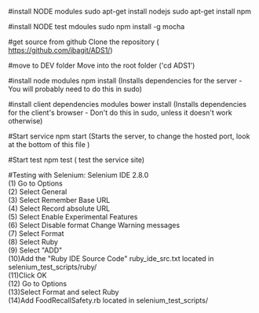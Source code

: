 #install NODE modules
sudo apt-get install nodejs
sudo apt-get install npm

#install NODE test mdoules
sudo npm install -g mocha

#get source from github
Clone the repository ( https://github.com/ibagit/ADS1/)

#move to DEV folder
Move into the root folder ('cd ADS1')

#install node modules
npm install (Installs dependencies for the server - You will probably need to do this in sudo)

#install client dependencies modules
bower install (Installs dependencies for the client's browser - Don't do this in sudo, unless it doesn't work otherwise)

#Start service
npm start (Starts the server, to change the hosted port, look at the bottom of this file )

#Start test
npm test ( test the service site)

#Testing with Selenium:
Selenium IDE 2.8.0<br/>
(1) Go to Options<br/> 
(2) Select General<br/>
(3) Select Remember Base URL<br/>
(4) Select Record absolute URL<br/>
(5) Select Enable Experimental Features<br/>
(6) Select Disable format Change Warning messages<br/>
(7) Select Format <br/>
(8) Select Ruby<br/>
(9) Select "ADD"<br/>
(10)Add the "Ruby IDE Source Code" ruby_ide_src.txt located in selenium_test_scripts/ruby/<br/>
(11)Click OK <br/>
(12) Go to Options<br/> 
(13)Select Format and select Ruby<br/>
(14)Add FoodRecallSafety.rb located in selenium_test_scripts/ 
